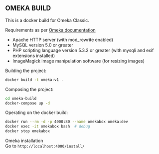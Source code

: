 OMEKA BUILD
---

This is a docker build for Omeka Classic.

Requirements as per [Omeka documentation](https://omeka.org/classic/docs/Installation/System_Requirements/)

* Apache HTTP server (with mod_rewrite enabled)
* MySQL version 5.0 or greater
* PHP scripting language version 5.3.2 or greater (with mysqli and exif extensions installed)
* ImageMagick image manipulation software (for resizing images)

Building the project:
```sh
docker build -t omeka:v1 .
```

Composing the project:  
```sh
cd omeka-build
docker-compose up -d
```

Operating on the docker build:  
```sh
docker run --rm -d -p 4000:80 --name omekabox omeka:dev
docker exec -it omekabox bash  # debug
docker stop omekabox
```

Omeka installation  
Go to `http://localhost:4000/install/`
